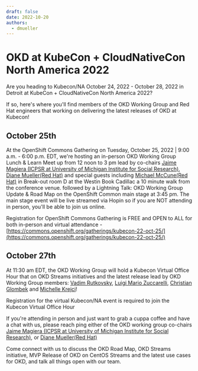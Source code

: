 ```yaml
---
draft: false
date: 2022-10-20
authors:
  - dmueller
---
```


# OKD at KubeCon + CloudNativeCon North America 2022

<!--- cSpell:ignore dmueller Kubecon Magiera ICPSR McCune Westin Hopin Vadim Rutkovsky Zuccarelli Glombek Krejci -->

Are you heading to Kubecon/NA October 24, 2022 - October 28, 2022 in Detroit at KubeCon + CloudNativeCon North America 2022?

<!-- more -->

If so, here's where you'll find members of the OKD Working Group and Red Hat engineers that working on delivering the latest releases of OKD at Kubecon!

## October 25th

At the OpenShift Commons Gathering on Tuesday, October 25, 2022 | 9:00 a.m. - 6:00 p.m. EDT, we're hosting an in-person OKD Working Group Lunch & Learn Meet up from 12 noon to 3 pm lead by co-chairs [Jaime Magiera (ICPSR at University of Michigan Institute for Social Research)](https://github.com/JaimeMagiera), [Diane Mueller(Red Hat)](https://github.com/dmueller2001) and special guests including [Michael McCune(Red Hat)](https://github.com/elmiko) in Break-out room D at the Westin Book Cadillac a 10 minute walk from the conference venue.
followed by a Lightning Talk: OKD Working Group Update & Road Map on the OpenShift Common main stage at 3:45 pm. The main stage event will be live streamed via Hopin so if you are NOT attending in person, you'll be able to join us online.

Registration for OpenShift Commons Gathering is FREE and OPEN to ALL for both in-person and virtual attendance - [https://commons.openshift.org/gatherings/kubecon-22-oct-25/](https://commons.openshift.org/gatherings/kubecon-22-oct-25/)

## October 27th

At 11:30 am EDT, the OKD Working Group will hold a Kubecon Virtual Office Hour that on OKD Streams initiatives and the latest release lead by OKD Working Group members:
[Vadim Rutkovsky](https://github.com/vrutkovs), [Luigi Mario Zuccarelli](https://github.com/lmzuccarelli), [Christian Glombek](https://github.com/LorbusChris) and [Michelle Krejci](https://github.com/craychee)!

Registration for the virtual Kubecon/NA event is required to join the Kubecon Virtual Office Hour

If you're attending in person and just want to grab a cuppa coffee and have a chat with us, please reach ping either of the OKD working group co-chairs [Jaime Magiera (ICPSR at University of Michigan Institute for Social Research)](https://twitter.com/jaime4a2), or [Diane Mueller(Red Hat)](https://twitter.com/pythondj)

Come connect with us to discuss the OKD Road Map, OKD Streams initiative, MVP Release of OKD on CentOS Streams and the latest use cases for OKD, and talk all things open with our team.
